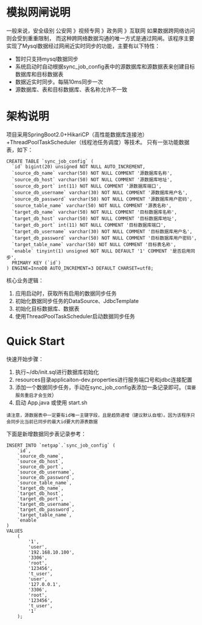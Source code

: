 模拟网闸说明
=
一般来说，安全级别 公安网 》视频专网 》政务网 》互联网
如果数据跨网络访问则会受到重重限制， 而这种跨网络数据沟通的唯一方式是通过网闸。该程序主要实现了Mysql数据经过网闸近实时同步的功能，主要有以下特性：
- 暂时只支持mysql数据同步
- 系统启动时自动根据sync_job_config表中的源数据库和源数据表来创建目标数据库和目标数据表
- 数据近实时同步。每隔10ms同步一次
- 源数据库、表和目标数据库、表名称允许不一致


架构说明
===
项目采用SpringBoot2.0+HikariCP（高性能数据库连接池）+ThreadPoolTaskScheduler（线程池任务调度）等技术。
只有一张功能数据表，如下：
```mysql
CREATE TABLE `sync_job_config` (
  `id` bigint(20) unsigned NOT NULL AUTO_INCREMENT,
  `source_db_name` varchar(50) NOT NULL COMMENT '源数据库名称',
  `source_db_host` varchar(50) NOT NULL COMMENT '源数据库地址',
  `source_db_port` int(11) NOT NULL COMMENT '源数据库端口',
  `source_db_username` varchar(30) NOT NULL COMMENT '源数据库用户名',
  `source_db_password` varchar(50) NOT NULL COMMENT '源数据库用户密码',
  `source_table_name` varchar(50) NOT NULL COMMENT '源表名称',
  `target_db_name` varchar(50) NOT NULL COMMENT '目标数据库名称',
  `target_db_host` varchar(50) NOT NULL COMMENT '目标数据库地址',
  `target_db_port` int(11) NOT NULL COMMENT '目标数据库端口',
  `target_db_username` varchar(30) NOT NULL COMMENT '目标数据库用户名',
  `target_db_password` varchar(50) NOT NULL COMMENT '目标数据库用户密码',
  `target_table_name` varchar(50) NOT NULL COMMENT '目标表名称',
  `enable` tinyint(1) unsigned NOT NULL DEFAULT '1' COMMENT '是否启用同步',
  PRIMARY KEY (`id`)
) ENGINE=InnoDB AUTO_INCREMENT=3 DEFAULT CHARSET=utf8;
```
核心业务逻辑：
1. 应用启动时，获取所有启用的数据同步任务
2. 初始化数据同步任务的DataSource、JdbcTemplate
3. 初始化目标数据库、数据表
4. 使用ThreadPoolTaskScheduler启动数据同步任务



Quick Start
===
快速开始步骤：

1. 执行~/db/init.sql进行数据库初始化
2. resources目录applicaiton-dev.properties进行服务端口号和jdbc连接配置
3. 添加一个数据同步任务，手动在sync_job_config表添加一条记录即可。（`需要服务重启才会生效`）
4. 启动 App.java 或使用 start.sh

`请注意，源数据表中一定要有id唯一主键字段，且是趋势递增（建议默认自增）。因为该程序只会同步比当前已同步的最大id要大的源表数据`

下面是新增数据同步表记录参考：

```mysql
INSERT INTO `netgap`.`sync_job_config` (
	`id`,
	`source_db_name`,
	`source_db_host`,
	`source_db_port`,
	`source_db_username`,
	`source_db_password`,
	`source_table_name`,
	`target_db_name`,
	`target_db_host`,
	`target_db_port`,
	`target_db_username`,
	`target_db_password`,
	`target_table_name`,
	`enable`
)
VALUES
	(
		'1',
		'user',
		'192.168.10.100',
		'3306',
		'root',
		'123456',
		't_user',
		'user',
		'127.0.0.1',
		'3306',
		'root',
		'123456',
		't_user',
		'1'
	);


```